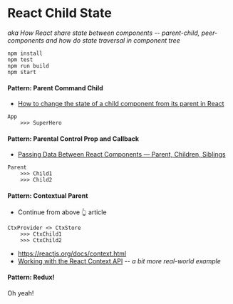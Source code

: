 # React Child State

_aka How React share state between components -- parent-child, peer-components and how do  state traversal in component tree_ 

```
npm install
npm test
npm run build
npm start
```

#### Pattern: Parent Command Child

- [How to change the state of a child component from its parent in React](https://www.freecodecamp.org/news/react-changing-state-of-child-component-from-parent-8ab547436271/)

```
App
    >>> SuperHero
```

#### Pattern: Parental Control Prop and Callback

- [Passing Data Between React Components — Parent, Children, Siblings](https://towardsdatascience.com/passing-data-between-react-components-parent-children-siblings-a64f89e24ecf)

```
Parent 
    >>> Child1
    >>> Child2
```

#### Pattern: Contextual Parent

- Continue from above 👆 article

```
CtxProvider <> CtxStore
    >>> CtxChild1
    >>> CtxChild2
```

- https://reactjs.org/docs/context.html
- [Working with the React Context API](https://www.toptal.com/react/react-context-api) -- _a bit more real-world example_

#### Pattern: Redux!

Oh yeah!
